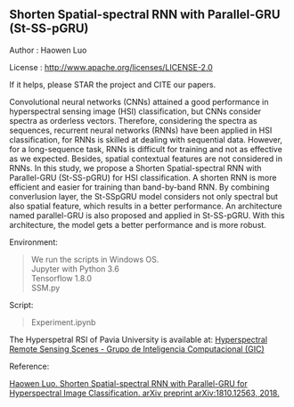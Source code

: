 ## Shorten Spatial-spectral RNN with Parallel-GRU (St-SS-pGRU)

Author  : Haowen Luo

License : http://www.apache.org/licenses/LICENSE-2.0

If it helps, please STAR the project and CITE our papers.

Convolutional neural networks (CNNs) attained a good performance in hyperspectral sensing image (HSI) classification, but CNNs consider spectra as orderless vectors. Therefore, considering the spectra as sequences, recurrent neural networks (RNNs) have been applied in HSI classification, for RNNs is skilled at dealing with sequential data. However, for a long-sequence task, RNNs is difficult for training and not as effective as we expected. Besides, spatial contextual features are not considered in RNNs. In this study, we propose a Shorten Spatial-spectral RNN with Parallel-GRU (St-SS-pGRU) for HSI classification. A shorten RNN is more efficient and easier for training than band-by-band RNN. By combining converlusion layer, the St-SSpGRU model considers not only spectral but also spatial feature, which results in a better performance. An architecture named parallel-GRU is also proposed and applied in St-SS-pGRU. With this architecture, the model gets a better performance and is more robust.

Environment:
> We run the scripts in Windows OS. </br>
> Jupyter with Python 3.6 </br>
> Tensorflow 1.8.0 </br>
> SSM.py

Script:
> Experiment.ipynb

The Hyperspetral RSI of Pavia University is available at: [Hyperspectral Remote Sensing Scenes - Grupo de Inteligencia Computacional (GIC)](http://www.ehu.eus/ccwintco/index.php/Hyperspectral_Remote_Sensing_Scenes)


Reference:

[Haowen Luo. Shorten Spatial-spectral RNN with Parallel-GRU for Hyperspectral Image Classification. arXiv preprint arXiv:1810.12563, 2018.](https://arxiv.org/abs/1810.12563)

